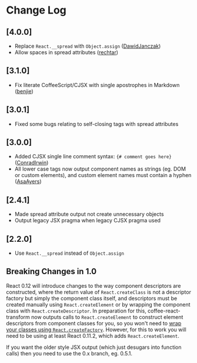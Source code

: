 # Change Log

## [4.0.0]
- Replace `React.__spread` with `Object.assign` ([DawidJanczak](https://github.com/DawidJanczak))
- Allow spaces in spread attributes ([rechtar](https://github.com/rechtar))

## [3.1.0]
- Fix literate CoffeeScript/CJSX with single apostrophes in Markdown ([benjie](https://github.com/benjie))

## [3.0.1]
- Fixed some bugs relating to self-closing tags with spread attributes

## [3.0.0]
- Added CJSX single line comment syntax: `{# comment goes here}` ([ConradIrwin](https://github.com/ConradIrwin))
- All lower case tags now output component names as strings (eg. DOM or custom elements), and custom element names must contain a hyphen ([AsaAyers](https://github.com/AsaAyers))

## [2.4.1]
- Made spread attribute output not create unnecessary objects
- Output legacy JSX pragma when legacy CJSX pragma used

## [2.2.0]
- Use `React.__spread` instead of `Object.assign`

## Breaking Changes in 1.0

React 0.12 will introduce changes to the way component descriptors are constructed, where the return value of `React.createClass` is not a descriptor factory but simply the component class itself, and descriptors must be created manually using `React.createElement` or by wrapping the component class with `React.createDescriptor`. In preparation for this, coffee-react-transform now outputs calls to `React.createElement` to construct element descriptors from component classes for you, so you won't need to [wrap your classes using `React.createFactory`](https://gist.github.com/sebmarkbage/ae327f2eda03bf165261). However, for this to work you will need to be using at least React 0.11.2, which adds `React.createElement`.

If you want the older style JSX output (which just desugars into function calls) then you need to use the 0.x branch, eg. 0.5.1.
